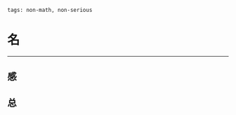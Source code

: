 ```
tags: non-math, non-serious
```

# 名

<!--
About Korea:
日本国：北朝鲜，韩国（So there's a 南朝鲜）
中国：朝鲜（So there's a 北韩），韩国（南韩）
한국：대한민국，조선민주주의인민공화국
-->

------------

## 感

<!--
한국：maybe 懐旧, but they forgot the original languages, so it's hard to evaluate :)
西日本:不運、正統、無邪
東日本:幸運、孤高
-->

<!--
Korea and China's relations are impossible to be good.

If it is, China and Korea are working together on a mainland 封锁，

With the current 交通 conditions, Japan can only rely on soft powers and unfamiliar friends to make money. 

So......
-->

## 总

<!--
歴史から見て日本の輝かしいのは韓国の末日で、東アジアは3子だけになって、まだ互いに攻撃します
-->